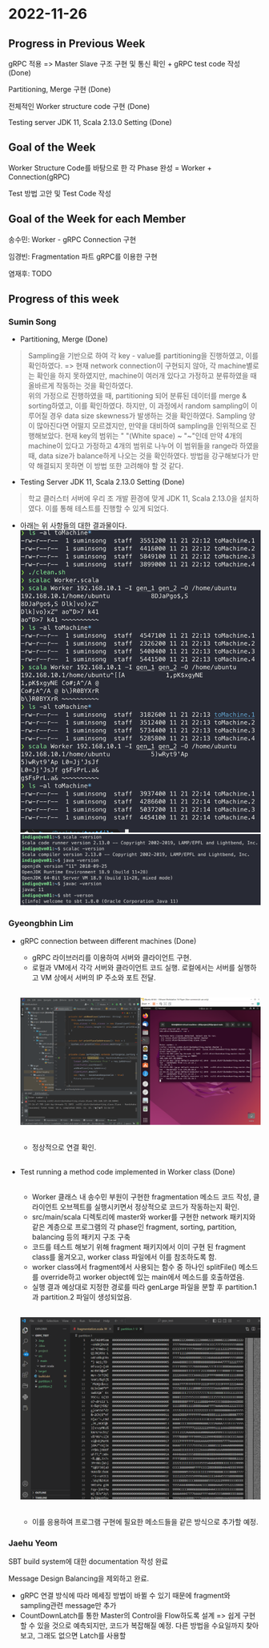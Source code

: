 # 2022-11-26

## Progress in Previous Week
gRPC 적용 => Master Slave 구조 구현 및 통신 확인 + gRPC test code 작성 (Done)

Partitioning, Merge 구현 (Done)

전체적인 Worker structure code 구현 (Done)

Testing server JDK 11, Scala 2.13.0 Setting (Done)

## Goal of the Week

Worker Structure Code를 바탕으로 한 각 Phase 완성 = Worker + Connection(gRPC)

Test 방법 고안 및 Test Code 작성

## Goal of the Week for each Member
송수민: Worker - gRPC Connection 구현

임경빈: Fragmentation 파트 gRPC를 이용한 구현

염재후: TODO

## Progress of this week
### Sumin Song
 - Partitioning, Merge (Done)
 > Sampling을 기반으로 하여 각 key - value를 partitioning을 진행하였고, 이를 확인하였다. => 현재 network connection이 구현되지 않아, 각 machine별로는 확인을 하지 못하였지만, machine이 여러개 있다고 가정하고 분류하였을 때 올바르게 작동하는 것을 확인하였다. <br>
> 위의 가정으로 진행하였을 때, partitioning 되어 분류된 데이터를 merge & sorting하였고, 이를 확인하였다. 하지만, 이 과정에서 random sampling이 이루어질 경우 data size skewness가 발생하는 것을 확인하였다. Sampling 양이 많아진다면 어떨지 모르겠지만, 만약을 대비하여 sampling을 인위적으로 진행해보았다. 현재 key의 범위는 " "(White space) ~ "~"인데 만약 4개의 machine이 있다고 가정하고 4개의 범위로 나누어 이 범위들을 range라 하였을 때, data size가 balance하게 나오는 것을 확인하였다. 방법을 강구해보다가 만약 해결되지 못하면 이 방법 또한 고려해야 할 것 같다.
- Testing Server JDK 11, Scala 2.13.0 Setting (Done)
> 학교 클러스터 서버에 우리 조 개발 환경에 맞게 JDK 11, Scala 2.13.0을 설치하였다. 이를 통해 테스트를 진행할 수 있게 되었다.
- 아래는 위 사항들의 대한 결과물이다. <br>
![fig1](./Figure/merge.png) <br>
![fig2](./Figure/server.png)
### Gyeongbhin Lim

 - gRPC connection between different machines (Done)
    - gRPC 라이브러리를 이용하여 서버와 클라이언트 구현. 
    - 로컬과 VM에서 각각 서버와 클라이언트 코드 실행. 로컬에서는 서버를 실행하고 VM 상에서 서버의 IP 주소와 포트 전달. 
    
    <br/>

    ![fig1](./Figure/kbini_1127_2.png) 

    <br/>

    - 정상적으로 연결 확인. 
    
    <br/>

 - Test running a method code implemented in Worker class (Done)

    <br/>

    -  Worker 클래스 내 송수민 부원이 구현한 fragmentation 메소드 코드 작성, 클라이언트 오브젝트를 실행시키면서 정상적으로 코드가 작동하는지 확인.
    - src/main/scala 디렉토리에 master와 worker를 구현한 network 패키지와 같은 계층으로 프로그램의 각 phase인 fragment, sorting, partition, balancing 등의 패키지 구조 구축
    - 코드를 테스트 해보기 위해 fragment 패키지에서 이미 구현 된 fragment class를 옮겨오고, worker class 파일에서 이를 참조하도록 함.
    - worker class에서 fragment에서 사용되는 함수 중 하나인 splitFile() 메소드를 override하고 worker object에 있는 main에서 메소드를 호출하였음.
    - 실행 결과 예상대로 지정한 경로를 따라 genLarge 파일을 분할 후 partition.1과 partition.2 파일이 생성되었음. 

    <br/>

    ![fig1](./Figure/kbini_1127_1.png) 

    <br/>

    - 이를 응용하여 프로그램 구현에 필요한 메소드들을 같은 방식으로 추가할 예정. <br/>

### Jaehu Yeom
 SBT build system에 대한 documentation 작성 완료
 
 Message Design Balancing을 제외하고 완료.
 - gRPC 연결 방식에 따라 메세징 방법이 바뀔 수 있기 때문에 fragment와 sampling관련 message만 추가
 - CountDownLatch를 통한 Master의 Control을 Flow하도록 설계
=> 쉽게 구현할 수 있을 것으로 예측되지만, 코드가 복잡해질 예정. 다른 방법을 수요일까지 찾아보고, 그래도 없으면 Latch를 사용할 


